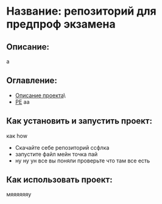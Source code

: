 # Название: репозиторий для предпроф экзамена
## Описание:
а
## Оглавление:
- [Описание проекта](#Описание)\
- [PE](#Как_установить_и_запустить_проект)
аа
## Как установить и запустить проект:
как how
- Скачайте себе репозиторий ссфлка
- запустите файл мейн точка пай
- ну ну ун все вы поняли проверьте что там все есть
## Как использовать проект:
мяяяяяяу
